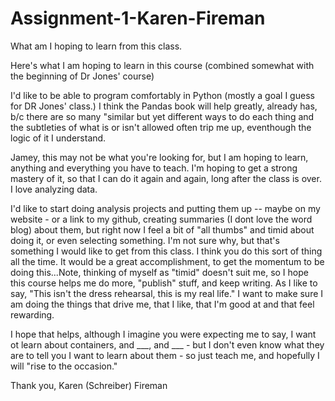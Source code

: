 # Assignment-1-Karen-Fireman
What am I hoping to learn from this class.

Here's what I am hoping to learn in this course (combined somewhat with the beginning of Dr Jones' course)

I'd like to be able to program comfortably in Python (mostly a goal I guess for DR Jones' class.)  I think the Pandas book will help greatly, already has, b/c there are so many "similar but yet different ways to do each thing and the subtleties of what is or isn't allowed often trip me up, eventhough the logic of it I understand.

Jamey, this may not be what you're looking for, but I am hoping to learn, anything and everything you have to teach.  I'm hoping to get a strong mastery of it, so that I can do it again and again, long after the class is over.  I love analyzing data.

I'd like to start doing analysis projects and putting them up -- maybe on my website - or a link to my github, creating summaries (I dont love the word blog) about them, but right now I feel a bit of "all thumbs" and timid about doing it, or even selecting something.  I'm not sure why, but that's something I would like to get from this class.  I think you do this sort of thing all the time.  It would be a great accomplishment, to get the momentum to be doing this...Note, thinking of myself as "timid" doesn't suit me, so I hope this course helps me do more, "publish" stuff, and keep writing.
As I like to say, "This isn't the dress rehearsal, this is my real life."  I want to make sure I am doing the things that drive me, that I like, that I'm good at and that feel rewarding.
 
 I hope that helps, although I imagine you were expecting me to say, I want ot learn about containers, and ___, and ___ - but I don't even know what they are to tell you I want to learn about them - so just teach me, and hopefully I will "rise to the occasion."
  
  Thank you, 
  Karen (Schreiber) Fireman
